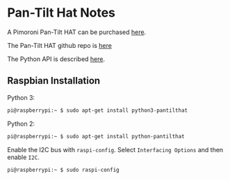 # Pan-Tilt Hat Notes

A Pimoroni Pan-Tilt HAT can be purchased 
[here](https://shop.pimoroni.com/products/pan-tilt-hat).

The Pan-Tilt HAT github repo is [here](https://github.com/pimoroni/pantilt-hat)

The Python API is described [here](http://docs.pimoroni.com/pantilthat/).

## Raspbian Installation

Python 3:
```bash
pi@raspberrypi:~ $ sudo apt-get install python3-pantilthat
```

Python 2:
```bash
pi@raspberrypi:~ $ sudo apt-get install python-pantilthat
```

Enable the I2C bus with `raspi-config`.
Select `Interfacing Options` and then enable `I2C`.

```bash
pi@raspberrypi:~ $ sudo raspi-config
```


